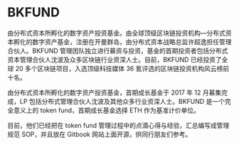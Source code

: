 # 

# BKFUND

由分布式资本所孵化的数字资产投资基金。由全球顶级区块链投资机构—分布式资本孵化的数字资产基金，注册在开曼群岛，由分布式资本战略总监许超逸担任管理合伙人。BKFUND 管理团队独立进行募资与投资，基金的首期投资者包括分布式资本管理合伙人沈波及众多区块链行业资深人士。目前，BKFUND 已经投资了全球 20 多个区块链项目，入选顶级科技媒体 36 氪评选的区块链投资机构风云榜前十名。

由分布式资本所孵化的数字资产投资基金，首期成长基金于 2017 年 12 月募集完成，LP 包括分布式管理合伙人沈波及其他众多行业资深人士。BKFUND 是一个完全意义上的 token fund，首期成长基金选择 ETH 作为基准计价单位。

目前，他们已经把在 token fund 管理过程中的点滴心得与经验，汇总编写成管理规范 SOP，并且放在 Gitbook 网站上面开源，供同行朋友们参考。


